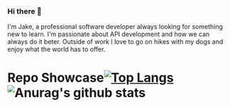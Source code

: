 ### Hi there 👋

I'm Jake, a professional software developer always looking for something new to learn. I'm passionate about API development and how we can always do it beter. Outside of work I love to go on hikes with my dogs and enjoy what the world has to offer.

# Repo Showcase[![Top Langs](https://github-readme-stats.vercel.app/api/top-langs/?username=jacoblbeck&theme=radical)](https://github.com/anuraghazra/github-readme-stats) ![Anurag's github stats](https://github-readme-stats.vercel.app/api?username=jacoblbeck&show_icons=true&theme=yeblu)
<!--
**jacoblbeck/jacoblbeck** is a ✨ _special_ ✨ repository because its `README.md` (this file) appears on your GitHub profile.

Here are some ideas to get you started:

- 🔭 I’m currently working on ...
- 🌱 I’m currently learning ...
- 👯 I’m looking to collaborate on ...
- 🤔 I’m looking for help with ...
- 💬 Ask me about ...
- 📫 How to reach me: ...
- 😄 Pronouns: ...
- ⚡ Fun fact: ...
-->
